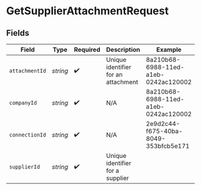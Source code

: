 # GetSupplierAttachmentRequest


## Fields

| Field                                | Type                                 | Required                             | Description                          | Example                              |
| ------------------------------------ | ------------------------------------ | ------------------------------------ | ------------------------------------ | ------------------------------------ |
| `attachmentId`                       | *string*                             | :heavy_check_mark:                   | Unique identifier for an attachment  | 8a210b68-6988-11ed-a1eb-0242ac120002 |
| `companyId`                          | *string*                             | :heavy_check_mark:                   | N/A                                  | 8a210b68-6988-11ed-a1eb-0242ac120002 |
| `connectionId`                       | *string*                             | :heavy_check_mark:                   | N/A                                  | 2e9d2c44-f675-40ba-8049-353bfcb5e171 |
| `supplierId`                         | *string*                             | :heavy_check_mark:                   | Unique identifier for a supplier     |                                      |